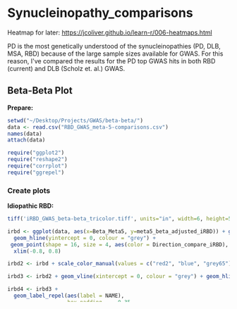 # Synucleinopathy_comparisons
Heatmap for later: https://jcoliver.github.io/learn-r/006-heatmaps.html

PD is the most genetically understood of the synucleinopathies (PD, DLB, MSA, RBD) because of the large sample sizes available for GWAS. For this reason, I've compared the results for the PD top GWAS hits in both RBD (current) and DLB (Scholz et. al.) GWAS.  

## Beta-Beta Plot

**Prepare:**
```R
setwd("~/Desktop/Projects/GWAS/beta-beta/")
data <- read.csv("RBD_GWAS_meta-5-comparisons.csv")
names(data)
attach(data)

require("ggplot2")
require("reshape2")
require("corrplot")
require("ggrepel")
```

### Create plots
**Idiopathic RBD:**
```R
tiff('iRBD_GWAS_beta-beta_tricolor.tiff', units="in", width=6, height=5, res=300, compression = 'lzw')

irbd <- ggplot(data, aes(x=Beta_Meta5, y=meta5_beta_adjusted_iRBD)) + geom_vline(xintercept = 0, colour = "grey") + 
  geom_hline(yintercept = 0, colour = "grey") +
 geom_point(shape = 16, size = 4, aes(color = Direction_compare_iRBD), alpha=0.7) + 
  xlim(-0.8, 0.8) 

irbd2 <- irbd + scale_color_manual(values = c("red2", "blue", "grey65"))

irbd3 <- irbd2 + geom_vline(xintercept = 0, colour = "grey") + geom_hline(yintercept = 0, colour = "grey") + theme_light()

irbd4 <- irbd3 +
  geom_label_repel(aes(label = NAME),
                   box.padding   = 0.35, 
                   point.padding = 0.5,
                   segment.color = 'grey50') 

irbd5 <- irbd4 + ggtitle("Beta-Beta Plot: PD vs iRBD") +
  xlab("PD Betas (Nalls et. al. 2019)") + ylab("RBD Betas (iRBD GWAS)") + theme(plot.title = element_text(face="bold"))

irbd5 + theme(legend.position = "none") + theme(plot.title = element_text(hjust = 0.5)) 

dev.off()
```
